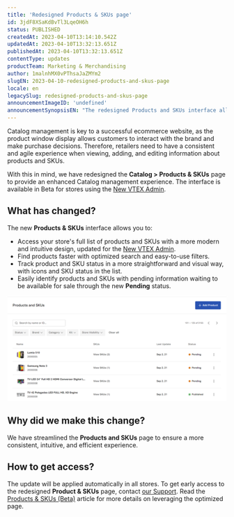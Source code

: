 ```yaml
---
title: 'Redesigned Products & SKUs page'
id: 3jdF8XSaKdBvTl3LqeOH6h
status: PUBLISHED
createdAt: 2023-04-10T13:14:10.542Z
updatedAt: 2023-04-10T13:32:13.651Z
publishedAt: 2023-04-10T13:32:13.651Z
contentType: updates
productTeam: Marketing & Merchandising
author: 1malnhMX0vPThsaJaZMYm2
slugEN: 2023-04-10-redesigned-products-and-skus-page
locale: en
legacySlug: redesigned-products-and-skus-page
announcementImageID: 'undefined'
announcementSynopsisEN: "The redesigned Products and SKUs interface allows you to manage your store's Catalog more efficiently and intuitively."
---
```


Catalog management is key to a successful ecommerce website, as the product window display allows customers to interact with the brand and make purchase decisions. Therefore, retailers need to have a consistent and agile experience when viewing, adding, and editing information about products and SKUs.

With this in mind, we have redesigned the **Catalog > Products & SKUs** page to provide an enhanced Catalog management experience. The interface is available in Beta for stores using the [New VTEX Admin](https://help.vtex.com/pt/announcements/bem-vindo-ao-novo-admin-vtex--5tLPBodp6Xu03vYdyBTGTa). 

## What has changed?

The new **Products & SKUs** interface allows you to:

* Access your store's full list of products and SKUs with a more modern and intuitive design, updated for the [New VTEX Admin](https://help.vtex.com/pt/announcements/bem-vindo-ao-novo-admin-vtex--5tLPBodp6Xu03vYdyBTGTa).
* Find products faster with optimized search and easy-to-use filters.
* Track product and SKU status in a more straightforward and visual way, with icons and SKU status in the list.
* Easily identify products and SKUs with pending information waiting to be available for sale through the new **Pending** status.

![catalog-products-skus-en](https://raw.githubusercontent.com/vtexdocs/help-center-content/refs/heads/main/docs/en/announcements/2023/2023-04-10-redesigned-products-and-skus-page_1.png)

## Why did we make this change?

We have streamlined the **Products and SKUs** page to ensure a more consistent, intuitive, and efficient experience.

## How to get access?

The update will be applied automatically in all stores. To get early access to the redesigned **Product & SKUs** page, contact [our Support](https://support.vtex.com/hc/pt-br/requests). Read the [Products & SKUs (Beta)](https://help.vtex.com/en/tutorial/products-and-skus-beta--2ig7TmROlirWirZjFWZ3By) article for more details on leveraging the optimized page.
